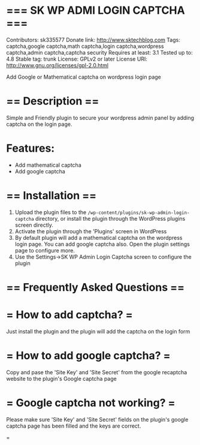 # === SK WP ADMI LOGIN CAPTCHA ===
Contributors: sk335577
Donate link: http://www.sktechblog.com
Tags: captcha,google captcha,math captcha,login captcha,wordpress captcha,admin captcha,captcha security
Requires at least: 3.1
Tested up to: 4.8
Stable tag: trunk
License: GPLv2 or later
License URI: http://www.gnu.org/licenses/gpl-2.0.html

Add Google or Mathematical captcha on wordpress login page

# == Description ==
Simple and Friendly plugin to secure your wordpress admin panel by adding captcha on the login page.

# Features: 
*   Add mathematical captcha
*   Add google captcha


# == Installation ==
1. Upload the plugin files to the `/wp-content/plugins/sk-wp-admin-login-captcha` directory, or install the plugin through the WordPress plugins screen directly.
2. Activate the plugin through the 'Plugins' screen in WordPress
3. By default plugin will add a mathematical captcha on the wordpress login page. You can add google captcha also. Open the plugin settings page to configure more.
4. Use the Settings->SK WP Admin Login Captcha screen to configure the plugin


# == Frequently Asked Questions ==

# = How to add captcha? =
Just install the plugin and the plugin will add the captcha on the login form

# = How to add google captcha? =
Copy and pase the 'Site Key' and 'Site Secret' from the google recaptcha website to the plugin's Google captcha page

# = Google captcha not working? =
Please make sure 'Site Key' and 'Site Secret' fields on the plugin's google captcha page has been filled and the keys are correct.

=